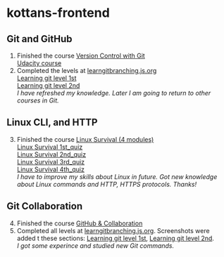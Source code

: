 # kottans-frontend
## Git and GitHub
1. Finished the course [Version Control with Git](https://www.udacity.com/course/version-control-with-git--ud123)\
[Udacity course](./screenshots/git/udacity_git.png)
2. Completed the levels at [learngitbranching.js.org](https://learngitbranching.js.org/)\
[Learning git level 1st](./screenshots/git/learning_git_1st.png)\
[Learning git level 2nd](./screenshots/git/learning_git_2nd.png)\
*I have refreshed my knowledge. Later I am going to return to other courses in Git.*
## Linux CLI, and HTTP
3. Finished the course [Linux Survival (4 modules)](https://linuxsurvival.com/linux-tutorial-introduction/)\
[Linux Survival 1st_quiz](./task_linux_cli/1st_quiz.png)\
[Linux Survival 2nd_quiz](./task_linux_cli/2nd_quiz.png)\
[Linux Survival 3rd_quiz](./task_linux_cli/3rd_quiz.png)\
[Linux Survival 4th_quiz](./task_linux_cli/4th_quiz.png)\
*I have to improve my skills about Linux in future. Got new knowledge about Linux commands and HTTP, HTTPS protocols. Thanks!*
## Git Collaboration
4. Finished the course [GitHub & Collaboration](https://classroom.udacity.com/courses/ud456)
5. Completed all levels at [learngitbranching.js.org](https://learngitbranching.js.org/). Screenshots were added t these sections: [Learning git level 1st](./screenshots/git/learning_git_1st.png), [Learning git level 2nd](./screenshots/git/learning_git_2nd.png).\
*I got some experince and studied new Git commands.*
